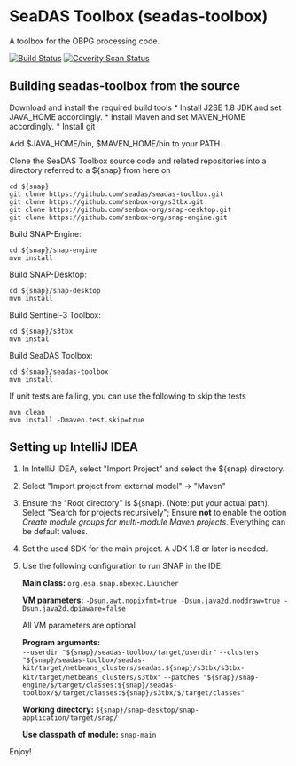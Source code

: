 SeaDAS Toolbox (seadas-toolbox)
==========================

A toolbox for the OBPG processing code.

[![Build Status](https://travis-ci.org/senbox-org/s3tbx.svg?branch=master)](https://travis-ci.org/senbox-org/s3tbx)
[![Coverity Scan Status](https://scan.coverity.com/projects/7247/badge.svg)](https://scan.coverity.com/projects/senbox-org-s3tbx)

Building seadas-toolbox from the source
------------------------------

Download and install the required build tools
	* Install J2SE 1.8 JDK and set JAVA_HOME accordingly. 
	* Install Maven and set MAVEN_HOME accordingly. 
	* Install git

Add $JAVA_HOME/bin, $MAVEN_HOME/bin to your PATH.

Clone the SeaDAS Toolbox source code and related repositories into a directory referred to a ${snap} from here on

    cd ${snap}
    git clone https://github.com/seadas/seadas-toolbox.git
    git clone https://github.com/senbox-org/s3tbx.git
    git clone https://github.com/senbox-org/snap-desktop.git
    git clone https://github.com/senbox-org/snap-engine.git
    
Build SNAP-Engine:

    cd ${snap}/snap-engine
    mvn install

Build SNAP-Desktop:

    cd ${snap}/snap-desktop
    mvn install

Build Sentinel-3 Toolbox:

    cd ${snap}/s3tbx
    mvn instal

Build SeaDAS Toolbox:

    cd ${snap}/seadas-toolbox
    mvn install
   
If unit tests are failing, you can use the following to skip the tests
   
    mvn clean
    mvn install -Dmaven.test.skip=true
	
Setting up IntelliJ IDEA
------------------------


1. In IntelliJ IDEA, select "Import Project" and select the ${snap} directory.
2. Select "Import project from external model" -> "Maven"
3. Ensure the "Root directory" is ${snap}. (Note: put your actual path).
 Select "Search for projects recursively"; Ensure **not** to enable the option *Create module groups for multi-module Maven projects*. Everything can be default values.

4. Set the used SDK for the main project. A JDK 1.8 or later is needed.

5. Use the following configuration to run SNAP in the IDE:

    **Main class:** `org.esa.snap.nbexec.Launcher`
    
    **VM parameters:** `-Dsun.awt.nopixfmt=true -Dsun.java2d.noddraw=true -Dsun.java2d.dpiaware=false`
    
    All VM parameters are optional
    
    **Program arguments:**    
       `--userdir "${snap}/seadas-toolbox/target/userdir"`
       `--clusters "${snap}/seadas-toolbox/seadas-kit/target/netbeans_clusters/seadas:${snap}/s3tbx/s3tbx-kit/target/netbeans_clusters/s3tbx"`
       `--patches "${snap}/snap-engine/$/target/classes:${snap}/seadas-toolbox/$/target/classes:${snap}/s3tbx/$/target/classes"`
    
    **Working directory:** `${snap}/snap-desktop/snap-application/target/snap/`
    
    **Use classpath of module:** `snap-main`

Enjoy!


